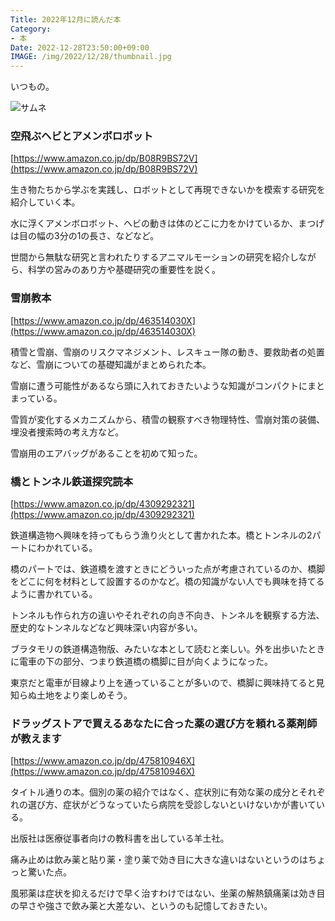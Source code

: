 ```yaml
---
Title: 2022年12月に読んだ本
Category:
- 本
Date: 2022-12-28T23:50:00+09:00
IMAGE: /img/2022/12/28/thumbnail.jpg
---
```


いつもの。


![サムネ](/img/2022/12/28/thumbnail.jpg)



### 空飛ぶヘビとアメンボロボット

[https://www.amazon.co.jp/dp/B08R9BS72V](https://www.amazon.co.jp/dp/B08R9BS72V)

生き物たちから学ぶを実践し、ロボットとして再現できないかを模索する研究を紹介していく本。

水に浮くアメンボロボット、ヘビの動きは体のどこに力をかけているか、まつげは目の幅の3分の1の長さ、などなど。

世間から無駄な研究と言われたりするアニマルモーションの研究を紹介しながら、科学の営みのあり方や基礎研究の重要性を説く。



### 雪崩教本

[https://www.amazon.co.jp/dp/463514030X](https://www.amazon.co.jp/dp/463514030X)


積雪と雪崩、雪崩のリスクマネジメント、レスキュー隊の動き、要救助者の処置など、雪崩についての基礎知識がまとめられた本。

雪崩に遭う可能性があるなら頭に入れておきたいような知識がコンパクトにまとまっている。

雪質が変化するメカニズムから、積雪の観察すべき物理特性、雪崩対策の装備、埋没者捜索時の考え方など。

雪崩用のエアバッグがあることを初めて知った。


### 橋とトンネル鉄道探究読本

[https://www.amazon.co.jp/dp/4309292321](https://www.amazon.co.jp/dp/4309292321)

鉄道構造物へ興味を持ってもらう漁り火として書かれた本。橋とトンネルの2パートにわかれている。

橋のパートでは、鉄道橋を渡すときにどういった点が考慮されているのか、橋脚をどこに何を材料として設置するのかなど。橋の知識がない人でも興味を持てるように書かれている。

トンネルも作られ方の違いやそれぞれの向き不向き、トンネルを観察する方法、歴史的なトンネルなどなど興味深い内容が多い。

ブラタモリの鉄道構造物版、みたいな本として読むと楽しい。外を出歩いたときに電車の下の部分、つまり鉄道橋の橋脚に目が向くようになった。

東京だと電車が目線より上を通っていることが多いので、橋脚に興味持てると見知らぬ土地をより楽しめそう。


### ドラッグストアで買えるあなたに合った薬の選び方を頼れる薬剤師が教えます

[https://www.amazon.co.jp/dp/475810946X](https://www.amazon.co.jp/dp/475810946X)

タイトル通りの本。個別の薬の紹介ではなく、症状別に有効な薬の成分とそれぞれの選び方、症状がどうなっていたら病院を受診しないといけないかが書いている。

出版社は医療従事者向けの教科書を出している羊土社。

痛み止めは飲み薬と貼り薬・塗り薬で効き目に大きな違いはないというのはちょっと驚いた点。

風邪薬は症状を抑えるだけで早く治すわけではない、坐薬の解熱鎮痛薬は効き目の早さや強さで飲み薬と大差ない、というのも記憶しておきたい。
